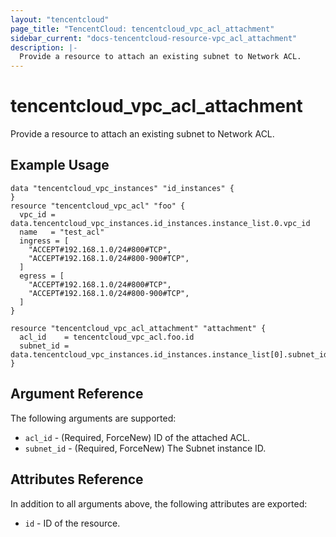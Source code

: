 ```yaml
---
layout: "tencentcloud"
page_title: "TencentCloud: tencentcloud_vpc_acl_attachment"
sidebar_current: "docs-tencentcloud-resource-vpc_acl_attachment"
description: |-
  Provide a resource to attach an existing subnet to Network ACL.
---
```


# tencentcloud_vpc_acl_attachment

Provide a resource to attach an existing subnet to Network ACL.

## Example Usage

```hcl
data "tencentcloud_vpc_instances" "id_instances" {
}
resource "tencentcloud_vpc_acl" "foo" {
  vpc_id = data.tencentcloud_vpc_instances.id_instances.instance_list.0.vpc_id
  name   = "test_acl"
  ingress = [
    "ACCEPT#192.168.1.0/24#800#TCP",
    "ACCEPT#192.168.1.0/24#800-900#TCP",
  ]
  egress = [
    "ACCEPT#192.168.1.0/24#800#TCP",
    "ACCEPT#192.168.1.0/24#800-900#TCP",
  ]
}

resource "tencentcloud_vpc_acl_attachment" "attachment" {
  acl_id    = tencentcloud_vpc_acl.foo.id
  subnet_id = data.tencentcloud_vpc_instances.id_instances.instance_list[0].subnet_ids[0]
}
```

## Argument Reference

The following arguments are supported:

* `acl_id` - (Required, ForceNew) ID of the attached ACL.
* `subnet_id` - (Required, ForceNew) The Subnet instance ID.

## Attributes Reference

In addition to all arguments above, the following attributes are exported:

* `id` - ID of the resource.



